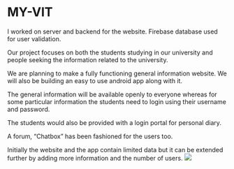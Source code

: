 # MY-VIT
I worked on server and backend for the website.  Firebase database used for user validation.

Our project focuses on both the students studying in our university and people seeking the information related to the university.

We are planning to make a fully functioning general information website.
We will also be building an easy to use android app along with it.

The general information will be available openly to everyone whereas for some particular information the students need to login using their username and password.

The students would also be provided with a login portal for personal diary.

A forum, “Chatbox” has been fashioned for the users too.

Initially the website and the app contain limited data but it can be extended further by adding more information and the number of users.
<img src="https://github.com/som23ya/MY-VIT-/blob/master/pp.jpg"  >
